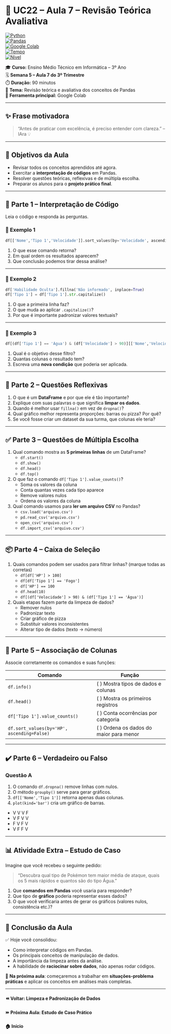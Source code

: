 # 📘 UC22 – Aula 7 – Revisão Teórica Avaliativa  

[![Python](https://img.shields.io/badge/Python-3.11+-blue?logo=python&logoColor=white)](https://www.python.org/)  
[![Pandas](https://img.shields.io/badge/Pandas-Review-green?logo=pandas)](https://pandas.pydata.org/)  
[![Google Colab](https://img.shields.io/badge/Google%20Colab-Prática-yellow?logo=googlecolab)](https://colab.research.google.com/)  
[![Tempo](https://img.shields.io/badge/Duração-90%20min-red)]()  
[![Nível](https://img.shields.io/badge/Nível-Revisão%20Intermediária-purple)]()  

🎓 **Curso:** Ensino Médio Técnico em Informática – 3º Ano  
🗓️ **Semana 5 – Aula 7 do 3º Trimestre**  
⏱️ **Duração:** 90 minutos  
📍 **Tema:** Revisão teórica e avaliativa dos conceitos de Pandas  
🐍 **Ferramenta principal:** Google Colab  

---

## ✨ Frase motivadora  

> “Antes de praticar com excelência, é preciso entender com clareza.” – IAra 💡  

---

## 🎯 Objetivos da Aula  

- Revisar todos os conceitos aprendidos até agora.  
- Exercitar a **interpretação de códigos** em Pandas.  
- Resolver questões teóricas, reflexivas e de múltipla escolha.  
- Preparar os alunos para o **projeto prático final**.  

---

## 🧠 Parte 1 – Interpretação de Código  

Leia o código e responda às perguntas.  

### 🔹 Exemplo 1  

```python
df[['Nome','Tipo 1','Velocidade']].sort_values(by='Velocidade', ascending=False).head(3)
```

1. O que esse comando retorna?
2. Em qual ordem os resultados aparecem?
3. Que conclusão podemos tirar dessa análise?

------

### 🔹 Exemplo 2

```python
df['Habilidade Oculta'].fillna('Não informado', inplace=True)
df['Tipo 1'] = df['Tipo 1'].str.capitalize()
```

1. O que a primeira linha faz?
2. O que muda ao aplicar `.capitalize()`?
3. Por que é importante padronizar valores textuais?

------

### 🔹 Exemplo 3

```python
df[(df['Tipo 1'] == 'Água') & (df['Velocidade'] > 90)][['Nome','Velocidade']]
```

1. Qual é o objetivo desse filtro?
2. Quantas colunas o resultado tem?
3. Escreva uma **nova condição** que poderia ser aplicada.

------

## 🧠 Parte 2 – Questões Reflexivas

1. O que é um **DataFrame** e por que ele é tão importante?
2. Explique com suas palavras o que significa **limpar os dados**.
3. Quando é melhor usar `fillna()` em vez de `dropna()`?
4. Qual gráfico melhor representa proporções: barras ou pizza? Por quê?
5. Se você fosse criar um dataset da sua turma, que colunas ele teria?

------

## ✅ Parte 3 – Questões de Múltipla Escolha

1. Qual comando mostra as **5 primeiras linhas** de um DataFrame?
   -  `df.start()`
   -  `df.show()`
   -  `df.head()`
   -  `df.top()`
2. O que faz o comando `df['Tipo 1'].value_counts()`?
   -  Soma os valores da coluna
   -  Conta quantas vezes cada tipo aparece
   -  Remove valores nulos
   -  Ordena os valores da coluna
3. Qual comando usamos para **ler um arquivo CSV** no Pandas?
   -  `csv.load('arquivo.csv')`
   -  `pd.read_csv('arquivo.csv')`
   -  `open_csv('arquivo.csv')`
   -  `df.import_csv('arquivo.csv')`

------

## 📦 Parte 4 – Caixa de Seleção

1. Quais comandos podem ser usados para filtrar linhas? (marque todas as corretas)
   -  `df[df['HP'] > 100]`
   -  `df[df['Tipo 1'] == 'Fogo']`
   -  `df['HP'] == 100`
   -  `df.head(10)`
   -  `df[(df['Velocidade'] > 90) & (df['Tipo 1'] == 'Água')]`
2. Quais etapas fazem parte da limpeza de dados?
   -  Remover nulos
   -  Padronizar texto
   -  Criar gráfico de pizza
   -  Substituir valores inconsistentes
   -  Alterar tipo de dados (texto → número)

------

## 🔄 Parte 5 – Associação de Colunas

Associe corretamente os comandos e suas funções:

| Comando                                    | Função                                    |
| ------------------------------------------ | ----------------------------------------- |
| `df.info()`                                | (   ) Mostra tipos de dados e colunas     |
| `df.head()`                                | (   ) Mostra os primeiros registros       |
| `df['Tipo 1'].value_counts()`              | (   ) Conta ocorrências por categoria     |
| `df.sort_values(by='HP', ascending=False)` | (   ) Ordena os dados do maior para menor |

------

## ✔️ Parte 6 – Verdadeiro ou Falso

### Questão A

1. O comando `df.dropna()` remove linhas com nulos.
2. O método `groupby()` serve para gerar gráficos.
3. `df[['Nome','Tipo 1']]` retorna apenas duas colunas.
4. `plot(kind='bar')` cria um gráfico de barras.

-  V V V F
-  V F V V
-  F V F V
-  V F F V

------

## 📊 Atividade Extra – Estudo de Caso

Imagine que você recebeu o seguinte pedido:

> “Descubra qual tipo de Pokémon tem maior média de ataque, quais os 5 mais rápidos e quantos são do tipo Água.”

1. Que **comandos em Pandas** você usaria para responder?
2. Que tipo de **gráfico** poderia representar esses dados?
3. O que você verificaria antes de gerar os gráficos (valores nulos, consistência etc.)?

------

## 📎 Conclusão da Aula

✅ Hoje você consolidou:

- Como interpretar códigos em Pandas.
- Os principais conceitos de manipulação de dados.
- A importância da limpeza antes da análise.
- A habilidade de **raciocinar sobre dados**, não apenas rodar códigos.

🔮 **Na próxima aula**: começaremos a trabalhar em **situações-problema práticas** e aplicar os conceitos em análises mais completas.

------

#### ⏪ Voltar: Limpeza e Padronização de Dados

#### ⏩ Próxima Aula: Estudo de Caso Prático

#### 🏠 Início